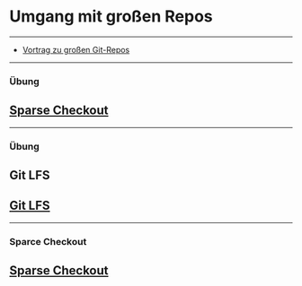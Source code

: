 # Umgang mit großen Repos


---

 * [Vortrag zu großen Git-Repos](https://kapitel26.github.io/slides/2018-11-15-size-does-matter/)


---

### Übung

<h2><a href="markdown-git-uebungen/aufgabe-repository-sparse-checkout.html" target="_blank">Sparse Checkout<a></h2>



---
### Übung

## Git LFS

<h2><a href="markdown-git-uebungen/aufgabe-modularisierung-lfs.html" target="_blank">Git LFS<a></h2>


---

### Sparce Checkout

<h2><a href="markdown-git-uebungen/aufgabe-repository-sparse-checkout.html" target="_blank">Sparse Checkout<a></h2>



